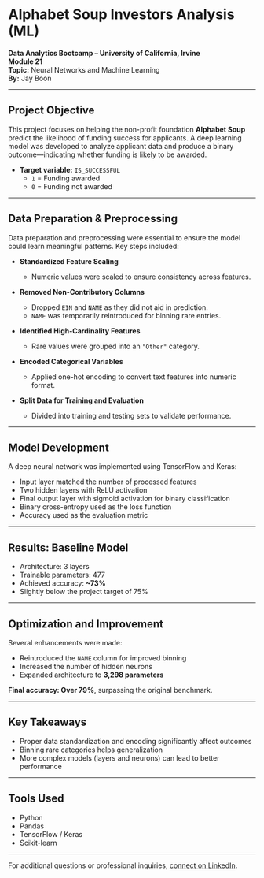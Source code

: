 # Alphabet Soup Investors Analysis (ML)

**Data Analytics Bootcamp – University of California, Irvine**  
**Module 21**  
**Topic:** Neural Networks and Machine Learning  
**By:** Jay Boon

---

## **Project Objective**

This project focuses on helping the non-profit foundation **Alphabet Soup** predict the likelihood of funding success for applicants. A deep learning model was developed to analyze applicant data and produce a binary outcome—indicating whether funding is likely to be awarded.

- **Target variable:** `IS_SUCCESSFUL`  
  - `1` = Funding awarded  
  - `0` = Funding not awarded

---

## **Data Preparation & Preprocessing**

Data preparation and preprocessing were essential to ensure the model could learn meaningful patterns. Key steps included:

- **Standardized Feature Scaling**
  - Numeric values were scaled to ensure consistency across features.

- **Removed Non-Contributory Columns**
  - Dropped `EIN` and `NAME` as they did not aid in prediction.
  - `NAME` was temporarily reintroduced for binning rare entries.

- **Identified High-Cardinality Features**
  - Rare values were grouped into an `"Other"` category.

- **Encoded Categorical Variables**
  - Applied one-hot encoding to convert text features into numeric format.

- **Split Data for Training and Evaluation**
  - Divided into training and testing sets to validate performance.

---

## **Model Development**

A deep neural network was implemented using TensorFlow and Keras:

- Input layer matched the number of processed features  
- Two hidden layers with ReLU activation  
- Final output layer with sigmoid activation for binary classification  
- Binary cross-entropy used as the loss function  
- Accuracy used as the evaluation metric

---

## **Results: Baseline Model**

- Architecture: 3 layers  
- Trainable parameters: 477  
- Achieved accuracy: **~73%**  
- Slightly below the project target of 75%

---

## **Optimization and Improvement**

Several enhancements were made:

- Reintroduced the `NAME` column for improved binning  
- Increased the number of hidden neurons  
- Expanded architecture to **3,298 parameters**

**Final accuracy: Over 79%**, surpassing the original benchmark.

---

## **Key Takeaways**

- Proper data standardization and encoding significantly affect outcomes  
- Binning rare categories helps generalization  
- More complex models (layers and neurons) can lead to better performance

---

## **Tools Used**

- Python  
- Pandas  
- TensorFlow / Keras  
- Scikit-learn

---

For additional questions or professional inquiries, [connect on LinkedIn](https://www.linkedin.com/in/justboon/).
